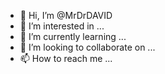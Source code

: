 - 👋 Hi, I’m @MrDrDAVID
- 👀 I’m interested in ...
- 🌱 I’m currently learning ...
- 💞️ I’m looking to collaborate on ...
- 📫 How to reach me ...

<!---
MrDrDAVID/MrDrDAVID is a ✨ special ✨ repository because its `README.md` (this file) appears on your GitHub profile.
You can click the Preview link to take a look at your changes.
--->
